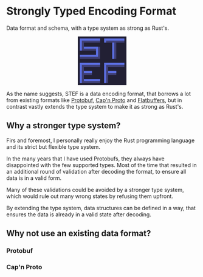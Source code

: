 # Strongly Typed Encoding Format

Data format and schema, with a type system as strong as Rust's.

<div style="display: flex; justify-content: center;">
    <svg xmlns="http://www.w3.org/2000/svg" version="1.1" viewBox="0 0 24 24" width="128" height="128" >
        <path d="m0 0h24v24h-24z" fill="#222034" />
        <g fill="#3f3f74">
            <path d="m1 1h10v2h-8v2h8v6h-10v-2h8v-2h-8z"/>
            <path d="m13 1h10v2h-4v8h-2v-8h-4z"/>
            <path d="m1 13h10v2h-8v2h4v2h-4v2h8v2h-10z"/>
            <path d="m13 13h10v2h-8v2h4v2h-4v4h-2z"/>
        </g>
        <g fill="#5b6ee1">
            <path d="m3 5h7v5h-9v-1h8v-3h-6zm-2-4h10v1h-9v5h-1z"/>
            <path d="m17 3h1v8h-1zm-4-2h10v1h-9v1h-1z"/>
            <path d="m3 21h8v1h-8zm-0-4h4v1h-4zm-2-4h10v1h-9v9h-1z"/>
            <path d="m15 17h4v1h-4zm-2-4h10v1h-9v9h-1z"/>
        </g>
    </svg>
</div>

As the name suggests, STEF is a data encoding format, that borrows a lot from existing formats like [Protobuf](https://protobuf.dev), [Cap'n Proto](https://capnproto.org) and [Flatbuffers](https://flatbuffers.org), but in contrast vastly extends the type system to make it as strong as Rust's.

## Why a stronger type system?

Firs and foremost, I personally really enjoy the Rust programming language and its strict but flexible type system.

In the many years that I have used Protobufs, they always have disappointed with the few supported types. Most of the time that resulted in an additional round of validation after decoding the format, to ensure all data is in a valid form.

Many of these validations could be avoided by a stronger type system, which would rule out many wrong states by refusing them upfront.

By extending the type system, data structures can be defined in a way, that ensures the data is already in a valid state after decoding.

## Why not use an existing data format?

### Protobuf

### Cap'n Proto

